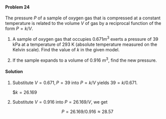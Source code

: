<div class="alert alert-warning" role="alert">
<h4 class="alert-heading">Problem 24</h4>

The pressure $P$ of a sample of oxygen gas that is compressed at a constant temperature is related to the volume $V$ of gas by a reciprocal function of the form $P = k/V$.

1. A sample of oxygen gas that occupies $0.671 m^3$ exerts a pressure of $39$ kPa at a temperature of $293$ K (absolute temperature measured on the Kelvin scale). Find the value of $k$ in the given model.

2. If the sample expands to a volume of $0.916 \ m^3$, find the new pressure.

</div>

<div class="alert alert-success" role="alert">
<h4 class="alert-heading">Solution</h4>

1. Substitute $V=0.671, P = 39$ into $P = k/V$ yields $39 = k / 0.671$. 

    $$k = 26.169$

2. Substitute $V=0.916$ into $P = 26.169 / V$, we get

    $$P = 26.169 / 0.916 \approx 28.57$$

</div>

